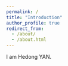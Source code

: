 ```yaml
---
permalink: /
title: "Introduction"
author_profile: true
redirect_from: 
  - /about/
  - /about.html
---
```


I am Hedong YAN. 

<!-- I am from Shandong, China.  -->

<!-- My Y-chromosome is O-F46/O-Z26248/O-MF567393. My mtDNA is A6. And I have 3.79% gene of Homo neanderthalensis.  -->

<!-- 
Thanks for following me!
------

Thanks for click! -->